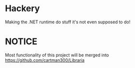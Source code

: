 # Hackery
Making the .NET runtime do stuff it's not even supposed to do!

# NOTICE
Most functionality of this project will be merged into https://github.com/cartman300/Libraria

